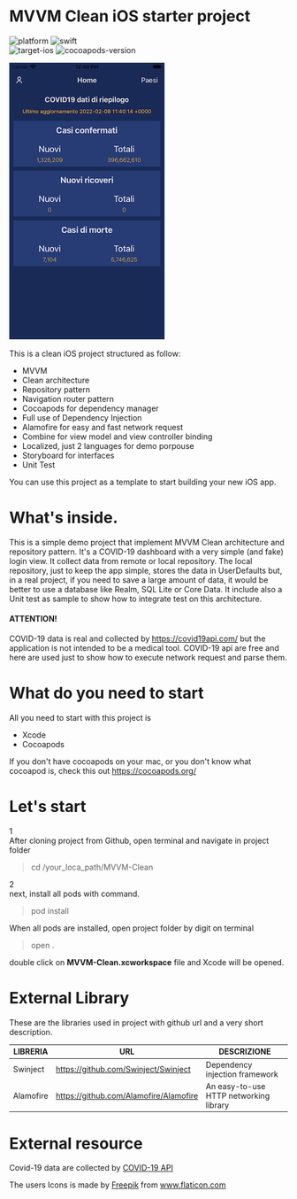 # MVVM Clean iOS starter project

![platform](https://img.shields.io/badge/platform-iOS-lightgrey) 
![swift](https://img.shields.io/badge/Swift-5.0-red)  
![target-ios](https://img.shields.io/badge/Target-iOS%20%7C%2013.4-blue)
![cocoapods-version](https://img.shields.io/badge/Cocoapods-v.%201.8.4-green)

![MVVM Clean iOS home view controller](home.png)

This is a clean iOS project structured as follow:

- MVVM
- Clean architecture
- Repository pattern
- Navigation router pattern
- Cocoapods for dependency manager
- Full use of Dependency Injection
- Alamofire for easy and fast network request
- Combine for view model and view controller binding
- Localized, just 2 languages for demo porpouse
- Storyboard for interfaces
- Unit Test

You can use this project as a template to start building your new iOS app.

# What's inside.
This is a simple demo project that implement MVVM Clean architecture and repository pattern. It's a COVID-19 dashboard with a very simple (and fake) login view. It collect data from remote or local repository. The local repository, just to keep the app simple, stores the data in UserDefaults but, in a real project, if you need to save a large amount of data, it would be better to use a database like Realm, SQL Lite or Core Data. It include also a Unit test as sample to show how to integrate test on this architecture.

#### ATTENTION!
COVID-19 data is real and collected by https://covid19api.com/ but the application is not intended to be a medical tool. COVID-19 api are free and here are used just to show how to execute network request and parse them.

# What do you need to start

All you need to start with this project is

- Xcode 
- Cocoapods

If you don't have cocoapods on your mac, or you don't know what cocoapod is, check this out https://cocoapods.org/

# Let's start

1  
After cloning project from Github, open terminal and navigate in project folder

> cd /your_loca_path/MVVM-Clean

2  
next, install all pods with command.

> pod install

When all pods are installed, open project folder by digit on terminal

> open .

double click on **MVVM-Clean.xcworkspace** file and Xcode will be opened.

# External Library

These are the libraries used in project with github url and a very short description.

 LIBRERIA | URL | DESCRIZIONE
 -------- | --- | -----------
 Swinject | https://github.com/Swinject/Swinject | Dependency injection framework
 Alamofire | https://github.com/Alamofire/Alamofire | An easy-to-use HTTP networking library

 # External resource

Covid-19 data are collected by [COVID-19 API](https://covid19api.com/)

The users Icons is made by <a href="https://www.flaticon.com/authors/freepik" title="Freepik">Freepik</a> from <a href="https://www.flaticon.com/" title="Flaticon"> www.flaticon.com</a>